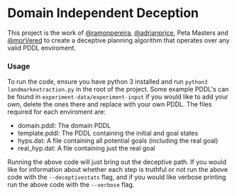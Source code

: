 
# Domain Independent Deception
This project is the work of [@ramonpereira](https://github.com/ramonpereira), [@adrianprice](https://github.com/https://github.com/adrianprice), Peta Masters and [@morVered](https://github.com/morVered) to create a deceptive planning algorithm that operates over any valid PDDL enviroment. 

### Usage
To run the code, ensure you have python 3 installed and run `python3 landmarkextraction.py` in the root of the project. Some example PDDL's can be found in `experiment-data/experiment-input` if you would like to add your own, delete the ones there and replace with your own PDDL. The files required for each enviroment are:
* domain.pddl: The domain PDDL
* template.pddl: The PDDL containing the initial and goal states
* hyps.dat: A file containing all potential goals (including the real goal)
* real_hyp.dat: A file containing just the real goal

Running the above code will just bring out the deceptive path. If you would like for information about whether each step is truthful or not run the above code with the `--deceptivestats` flag, and if you would like verbose printing run the above code with the `--verbose` flag.
